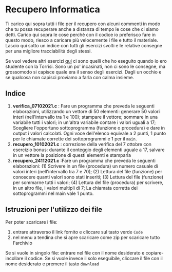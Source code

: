 # Recupero Informatica

Ti carico qui sopra tutti i file per il recupero con alcuni commenti in modo che tu possa recuperare anche a distanza di tempo le cose che ci siamo detti. Carico qui sopra le cose perchè con il codice io preferisco fare in questo modo, riesco a caricare più velocemente i file e tutto il materiale. Lascio qui sotto un indice con tutti gli esercizi svolti e le relative consegne per una migliore tracciabilità degli stessi.

Se vuoi vedere altri esercizi [qui](https://github.com/GiorCocc/programmi-liceo) ci sono quelli che ho eseguito quando io ero studente con la Torrisi. Sono un po' incasinati, non ci sono le consegne, ma grossomodo si capisce quale era il senso degli esercizi. Dagli un occhio e se qualcosa non capisci proviamo a farla con calma insieme.

## Indice

1. **verifica_07102021.c** : Fare un programma che preveda le seguenti elaborazioni, utilizzando un vettore di 50 elementi: generare 50 valori interi (nell'intervallo tra 1 e 100); stampare il vettore; sommare in una variabile tutti i valori; in un'altra variabile contare i valori uguali a 17; Scegliere l'opportuno sottoprogramma (funzione o procedura) e dare in output i valori calcolati. Ogni voce dell'elenco equivale a 2 punti, 1 punto per le chiamate corrette dei sottoprogrammi e 1 per il `main`.
2. **recupero_10102021.c** : correzione della verifica del 7 ottobre con esercizio bonus: durante il conteggio degli elementi uguale a 17, salvare in un vettore la posizione di questi elementi e stamparla
3. **recupero_24112021.c** :Fare un programma che preveda le seguenti elaborazioni: (1) Scrivere in un file (procedura) un numero casuale di valori interi (nell'intervallo tra 7 e 70); (2) Lettura del file (funzione) per conoscere quanti valori sono stati inseriti; (3) Lettura del file (funzione) per sommarne tutti i valori; (4) Lettura del file (procedura) per scrivere, in un altro file, i valori multipli di 7; La chiamata corretta dei sottoprogrammi nel main vale 1 punto.

## Istruzioni per l'utilizzo dei file

Per poter scaricare i file:

1. entrare attraverso il link fornito e cliccare sul tasto verde `Code`
2. nel menu a tendina che si apre scaricare come zip per scaricare tutto l'archivio

Se si vuole in singolo file: entrare nel file con il nome desiderato e copiare-incollare il codice. Se si vuole invece il solo eseguibile, cliccare il file con il nome desiderato e premere il tasto `download`
